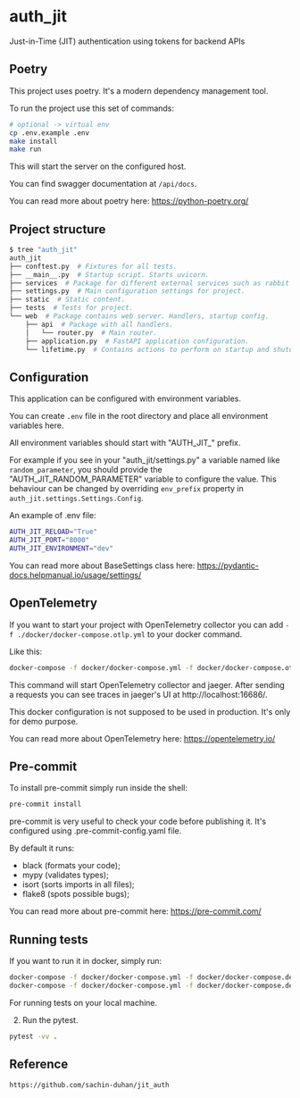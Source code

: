 # auth_jit
Just-in-Time (JIT) authentication using tokens for backend APIs

## Poetry
This project uses poetry. It's a modern dependency management tool.

To run the project use this set of commands:

```bash
# optional -> virtual env
cp .env.example .env
make install
make run
```

This will start the server on the configured host.

You can find swagger documentation at `/api/docs`.

You can read more about poetry here: https://python-poetry.org/


## Project structure

```bash
$ tree "auth_jit"
auth_jit
├── conftest.py  # Fixtures for all tests.
├── __main__.py  # Startup script. Starts uvicorn.
├── services  # Package for different external services such as rabbit or redis etc.
├── settings.py  # Main configuration settings for project.
├── static  # Static content.
├── tests  # Tests for project.
└── web  # Package contains web server. Handlers, startup config.
    ├── api  # Package with all handlers.
    │   └── router.py  # Main router.
    ├── application.py  # FastAPI application configuration.
    └── lifetime.py  # Contains actions to perform on startup and shutdown.
```

## Configuration

This application can be configured with environment variables.

You can create `.env` file in the root directory and place all
environment variables here.

All environment variables should start with "AUTH_JIT_" prefix.

For example if you see in your "auth_jit/settings.py" a variable named like
`random_parameter`, you should provide the "AUTH_JIT_RANDOM_PARAMETER"
variable to configure the value. This behaviour can be changed by overriding `env_prefix` property
in `auth_jit.settings.Settings.Config`.

An example of .env file:
```bash
AUTH_JIT_RELOAD="True"
AUTH_JIT_PORT="8000"
AUTH_JIT_ENVIRONMENT="dev"
```

You can read more about BaseSettings class here: https://pydantic-docs.helpmanual.io/usage/settings/
## OpenTelemetry

If you want to start your project with OpenTelemetry collector
you can add `-f ./docker/docker-compose.otlp.yml` to your docker command.

Like this:

```bash
docker-compose -f docker/docker-compose.yml -f docker/docker-compose.otlp.yml --project-directory . up
```

This command will start OpenTelemetry collector and jaeger.
After sending a requests you can see traces in jaeger's UI
at http://localhost:16686/.

This docker configuration is not supposed to be used in production.
It's only for demo purpose.

You can read more about OpenTelemetry here: https://opentelemetry.io/

## Pre-commit

To install pre-commit simply run inside the shell:
```bash
pre-commit install
```

pre-commit is very useful to check your code before publishing it.
It's configured using .pre-commit-config.yaml file.

By default it runs:
* black (formats your code);
* mypy (validates types);
* isort (sorts imports in all files);
* flake8 (spots possible bugs);


You can read more about pre-commit here: https://pre-commit.com/


## Running tests

If you want to run it in docker, simply run:

```bash
docker-compose -f docker/docker-compose.yml -f docker/docker-compose.dev.yml --project-directory . run --build --rm api pytest -vv .
docker-compose -f docker/docker-compose.yml -f docker/docker-compose.dev.yml --project-directory . down
```

For running tests on your local machine.


2. Run the pytest.
```bash
pytest -vv .
```

## Reference 
```bash
https://github.com/sachin-duhan/jit_auth
```
